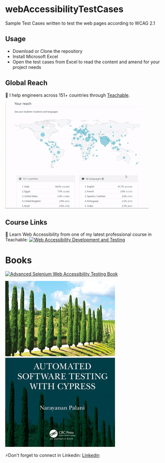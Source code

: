 # webAccessibilityTestCases
Sample Test Cases written to test the web pages according to WCAG 2.1

## Usage
- Download or Clone the repository
- Install Microsoft Excel
- Open the test cases from Excel to read the content and amend for your project needs

## Global Reach

:rocket: I help engineers across 151+ countries through [Teachable](https://engineers-hub.teachable.com/).

[![video showing international reach of udemy courses](https://github.com/narayananpalani/narayananpalani/blob/master/images/globalreach.gif?raw=true)](https://engineers-hub.teachable.com/)

## Course Links
:tada: Learn Web Accessibility from one of my latest professional course in Teachable:
[![Web Accessibility Development and Testing](https://github.com/narayananpalani/narayananpalani/blob/master/images/WebAccessibilityDevelopmentAndTestingUdemy.gif?raw=true)](https://engineers-hub.teachable.com/p/webaccessibility)

# Books
[![Advanced Selenium Web Accessibility Testing Book](https://www.momentumpress.net/files/imagecache/mom-cover-image-lg/images/covers/9781949449433_fc.jpg?raw=true)](https://www.momentumpress.net/books/advanced-selenium-web-accessibility-testing-software-automation-testing-secrets-revealed)

[![CypressIOBook](https://github.com/narayananpalani/cypress-test-techniques/blob/master/lessons/9780367699543.jpg?raw=true)](https://www.routledge.com/Automated-Software-Testing-with-Cypress/Palani/p/book/9780367699543)




⚡Don't forget to connect in Linkedin:
[Linkedin ](https://www.linkedin.com/in/narayananpalani/)
